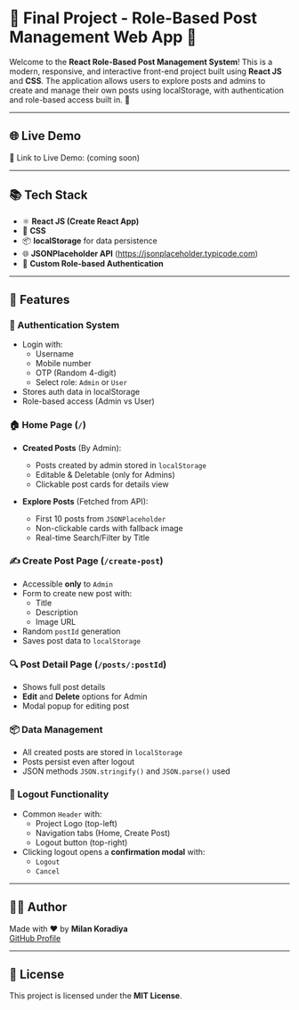 # 🧠 Final Project - Role-Based Post Management Web App 🚀

Welcome to the **React Role-Based Post Management System**! This is a modern, responsive, and interactive front-end project built using **React JS** and **CSS**. The application allows users to explore posts and admins to create and manage their own posts using localStorage, with authentication and role-based access built in. 🎯

---

## 🌐 Live Demo

🔗 Link to Live Demo: (coming soon)

---

## 📚 Tech Stack

- ⚛️ **React JS (Create React App)**
- 🎨 **CSS**
- 📦 **localStorage** for data persistence
- 🌐 **JSONPlaceholder API** (https://jsonplaceholder.typicode.com)
- 🔐 **Custom Role-based Authentication**

---

## 🧰 Features

### 🔐 Authentication System

- Login with:
  - Username
  - Mobile number
  - OTP (Random 4-digit)
  - Select role: `Admin` or `User`
- Stores auth data in localStorage
- Role-based access (Admin vs User)

### 🏠 Home Page (`/`)

- **Created Posts** (By Admin):

  - Posts created by admin stored in `localStorage`
  - Editable & Deletable (only for Admins)
  - Clickable post cards for details view

- **Explore Posts** (Fetched from API):
  - First 10 posts from `JSONPlaceholder`
  - Non-clickable cards with fallback image
  - Real-time Search/Filter by Title

### ✍️ Create Post Page (`/create-post`)

- Accessible **only** to `Admin`
- Form to create new post with:
  - Title
  - Description
  - Image URL
- Random `postId` generation
- Saves post data to `localStorage`

### 🔍 Post Detail Page (`/posts/:postId`)

- Shows full post details
- **Edit** and **Delete** options for Admin
- Modal popup for editing post

### 📦 Data Management

- All created posts are stored in `localStorage`
- Posts persist even after logout
- JSON methods `JSON.stringify()` and `JSON.parse()` used

### 🔁 Logout Functionality

- Common `Header` with:
  - Project Logo (top-left)
  - Navigation tabs (Home, Create Post)
  - Logout button (top-right)
- Clicking logout opens a **confirmation modal** with:
  - `Logout`
  - `Cancel`

---

## 👨‍💻 Author

Made with ❤️ by **Milan Koradiya**  
[GitHub Profile](https://github.com/koradiyamilan12)

---

## 📄 License

This project is licensed under the **MIT License**.
